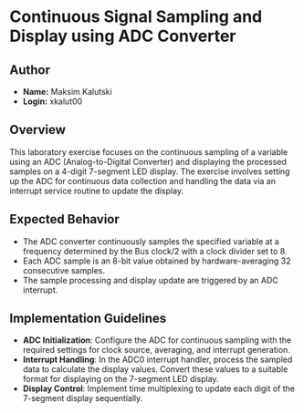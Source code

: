 # Continuous Signal Sampling and Display using ADC Converter

## Author

- **Name:** Maksim Kalutski
- **Login:** xkalut00

## Overview

This laboratory exercise focuses on the continuous sampling of a variable using an ADC (Analog-to-Digital Converter) and
displaying the processed samples on a 4-digit 7-segment LED display. The exercise involves setting up the ADC for
continuous data collection and handling the data via an interrupt service routine to update the display.

## Expected Behavior

- The ADC converter continuously samples the specified variable at a frequency determined by the Bus clock/2 with a
  clock divider set to 8.
- Each ADC sample is an 8-bit value obtained by hardware-averaging 32 consecutive samples.
- The sample processing and display update are triggered by an ADC interrupt.

## Implementation Guidelines

- **ADC Initialization**: Configure the ADC for continuous sampling with the required settings for clock source,
  averaging, and interrupt generation.
- **Interrupt Handling**: In the ADC0 interrupt handler, process the sampled data to calculate the display values.
  Convert these values to a suitable format for displaying on the 7-segment LED display.
- **Display Control**: Implement time multiplexing to update each digit of the 7-segment display sequentially.
